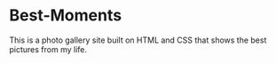 # Best-Moments
This is a photo gallery site built on HTML and CSS that shows the best pictures from my life.
